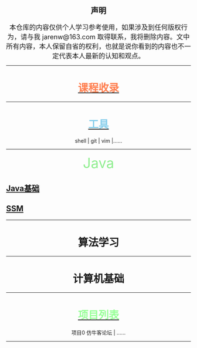 <!-- 不要与仓库jarenwa.github.io里的文件夹重名
链接格式
<a href="./aa.html">111</a> 

[查看项目文档](aa.md)

[查看项目文档](./aa.md)

[查看项目文档](./tets/aa.md)
 
浅粉色: #FFB6C1
天空蓝: #87CEEB
薄荷绿: #98FF98
柠檬奶油色: #FFFACD
淡紫色: #E6E6FA
珊瑚色: #FF7F50
天蓝色: #ADD8E6
淡绿色: #90EE90 

-->


<div align="center">
    <h1></h1>
<h2>声明</h2>
<span style="font-size: 18px;">
本仓库的内容仅供个人学习参考使用，如果涉及到任何版权行为，请与我 jarenw@163.com 取得联系，我将删除内容。文中所有内容，本人保留自省的权利，也就是说你看到的内容也不一定代表本人最新的认知和观点。
</span>

</div>

---
 <div align="center">
<h1><a href="./learnpages/courses.html"><span style="color: #FF7F50">课程收录</span></a></h1>
</div>

---

<div align="center">
<h1><a href="./tools/operate/operate.html"><span style="color: #87CEEB">工具</span></a></h1>
shell | git | vim |......
</div>

---

 <div align="center">
  <span style="font-size: 38px; color: #90EE90 ">Java</span>
 </div>
 
## [Java基础](./learnpages/java.md)
## [SSM](./learnpages/SSM.md)

---

 <div align="center">
 <h1>算法学习</h1>
 </div>

---

 <div align="center">
 <h1>计算机基础</h1>
 </div>

---

 <div align="center">
  <h1><a href="./learnpages/projects.html"><span style="color: #98FF98">项目列表</span></a></h1>

  项目0 仿牛客论坛 | ......
 </div>



---

